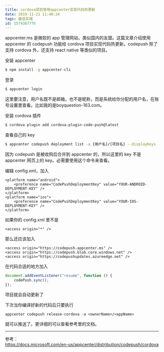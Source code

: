 ```yaml
---
title: cordova项目使用appcenter实现代码热更新
date: 2019-11-21 11:40:24
tags: 最佳实践
id: 1574307776
---
```

appcenter.ms 是微软的 app 管理网站，类似国内的友盟。这篇文章介绍使用 appcenter 的 codepush 功能给 cordova 项目实现代码热更新。codepush 除了支持 cordova 外，还支持 react native 等类似的项目。

安装 appcenter
```sh
$ npm install -g appcenter-cli
```

登录
```sh
$ appcenter login
```
这里要注意，用户名既不是邮箱，也不是昵称，而是系统给你分配的用户名，在账号设置里查看。比如我的是boyquestion-163.com。

安装 cordova 插件
```sh
$ cordova plugin add cordova-plugin-code-push@latest
```

查看自己的 key
```sh
$ appcenter codepush deployment list -a {用户名}/{项目名} --displayKeys
```
因为 codepush 是被收购后合并到 appcenter 的，所以这里的 key 不是 appcenter 网页上的 key。必需要使用这个命令来查看。

编辑 config.xml，加入
```
<platform name="android">
    <preference name="CodePushDeploymentKey" value="YOUR-ANDROID-DEPLOYMENT-KEY" />
</platform>
<platform name="ios">
    <preference name="CodePushDeploymentKey" value="YOUR-IOS-DEPLOYMENT-KEY" />
</platform>
```

如果你的 config.xml 里不是
```
<access origin="*" />
```
那么还应该加入
```
<access origin="https://codepush.appcenter.ms" />
<access origin="https://codepush.blob.core.windows.net" />
<access origin="https://codepushupdates.azureedge.net" />
```

在代码合适的地方加入
```js
document.addEventListener("resume", function () {
    codePush.sync();
});
```
项目就会自动更新了

下次当你编译好新的代码后只要执行
```
appcenter codepush release-cordova -a <ownerName>/<appName>
```
就可以推送了。更详细的可以查看参考里的文档。

----------------------------------
参考：  
https://docs.microsoft.com/en-us/appcenter/distribution/codepush/cordova